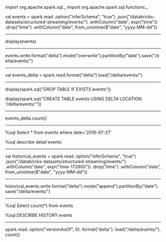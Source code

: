 import org.apache.spark.sql._
import org.apache.spark.sql.functions._

val events = spark.read
  .option("inferSchema", "true")
  .json("/databricks-datasets/structured-streaming/events/")
  .withColumn("date", expr("time"))
  .drop("time")
  .withColumn("date", from_unixtime($"date", "yyyy-MM-dd"))

---------------------------------------------

display(events)

---------------------------------------------

events.write.format("delta").mode("overwrite").partitionBy("date").save("/delta/events/")

---------------------------------------------

val events_delta = spark.read.format("delta").load("/delta/events/")

---------------------------------------------

display(spark.sql("DROP TABLE IF EXISTS events"))

display(spark.sql("CREATE TABLE events USING DELTA LOCATION '/delta/events/'"))

---------------------------------------------

events_delta.count()

---------------------------------------------

%sql
Select * from events where date='2016-07-27'

%sql
describe detail events

---------------------------------------------

val historical_events = spark.read
  .option("inferSchema", "true")
  .json("/databricks-datasets/structured-streaming/events/")
  .withColumn("date", expr("time-172800"))
  .drop("time")
  .withColumn("date", from_unixtime($"date", "yyyy-MM-dd"))

---------------------------------------------

historical_events.write.format("delta").mode("append").partitionBy("date").save("/delta/events/")

---------------------------------------------

%sql
Select count(*) from events

%sql
DESCRIBE HISTORY events

---------------------------------------------

spark.read.
 option("versionAsOf", 0).
 format("delta").
 load("/delta/events/").
 count()
